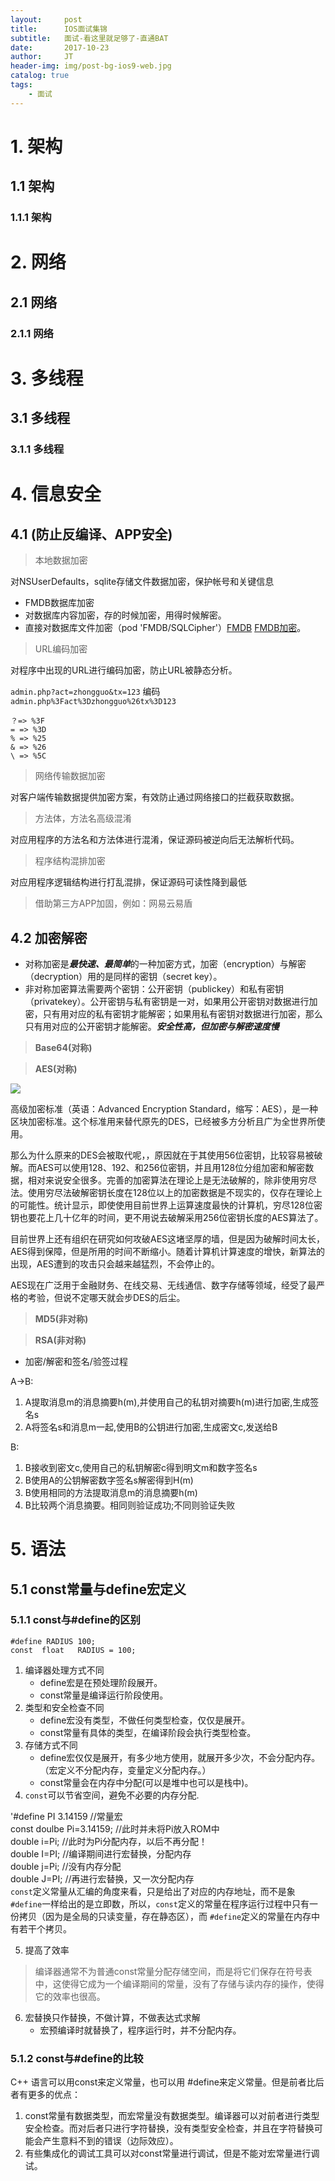 ```yaml
---
layout:     post
title:      IOS面试集锦
subtitle:   面试-看这里就足够了-直通BAT
date:       2017-10-23
author:     JT
header-img: img/post-bg-ios9-web.jpg
catalog: true
tags:
    - 面试
---
```


# 1. 架构

## 1.1 架构

### 1.1.1 架构


# 2. 网络

## 2.1 网络

### 2.1.1 网络


# 3. 多线程

## 3.1 多线程

### 3.1.1 多线程


# 4. 信息安全

## 4.1 (防止反编译、APP安全)

> 本地数据加密

对NSUserDefaults，sqlite存储文件数据加密，保护帐号和关键信息

* FMDB数据库加密
 * 对数据库内容加密，存的时候加密，用得时候解密。
 * 直接对数据库文件加密（pod 'FMDB/SQLCipher'）[FMDB](http://blog.bombox.org/2016-04-18/sqlcipher-start/) [FMDB加密](https://github.com/ccgus/fmdb)。

> URL编码加密

对程序中出现的URL进行编码加密，防止URL被静态分析。

`admin.php?act=zhongguo&tx=123` 编码 `admin.php%3Fact%3Dzhongguo%26tx%3D123`

```
？=> %3F
= => %3D
% => %25
& => %26
\ => %5C
```

> 网络传输数据加密

对客户端传输数据提供加密方案，有效防止通过网络接口的拦截获取数据。



> 方法体，方法名高级混淆

对应用程序的方法名和方法体进行混淆，保证源码被逆向后无法解析代码。

> 程序结构混排加密

对应用程序逻辑结构进行打乱混排，保证源码可读性降到最低

> 借助第三方APP加固，例如：网易云易盾

## 4.2 加密解密

* 对称加密是***最快速、最简单***的一种加密方式，加密（encryption）与解密（decryption）用的是同样的密钥（secret key）。
* 非对称加密算法需要两个密钥：公开密钥（publickey）和私有密钥（privatekey）。公开密钥与私有密钥是一对，如果用公开密钥对数据进行加密，只有用对应的私有密钥才能解密；如果用私有密钥对数据进行加密，那么只有用对应的公开密钥才能解密。***安全性高，但加密与解密速度慢***

> **Base64(对称)**

> **AES(对称)**

![](https://wtj900.github.io/img/interview/AES加解密过程.png)

高级加密标准（英语：Advanced Encryption Standard，缩写：AES），是一种区块加密标准。这个标准用来替代原先的DES，已经被多方分析且广为全世界所使用。

那么为什么原来的DES会被取代呢，，原因就在于其使用56位密钥，比较容易被破解。而AES可以使用128、192、和256位密钥，并且用128位分组加密和解密数据，相对来说安全很多。完善的加密算法在理论上是无法破解的，除非使用穷尽法。使用穷尽法破解密钥长度在128位以上的加密数据是不现实的，仅存在理论上的可能性。统计显示，即使使用目前世界上运算速度最快的计算机，穷尽128位密钥也要花上几十亿年的时间，更不用说去破解采用256位密钥长度的AES算法了。

目前世界上还有组织在研究如何攻破AES这堵坚厚的墙，但是因为破解时间太长，AES得到保障，但是所用的时间不断缩小。随着计算机计算速度的增快，新算法的出现，AES遭到的攻击只会越来越猛烈，不会停止的。

AES现在广泛用于金融财务、在线交易、无线通信、数字存储等领域，经受了最严格的考验，但说不定哪天就会步DES的后尘。

> **MD5(非对称)**

> **RSA(非对称)**

* 加密/解密和签名/验签过程

A->B:

1. A提取消息m的消息摘要h(m),并使用自己的私钥对摘要h(m)进行加密,生成签名s
2. A将签名s和消息m一起,使用B的公钥进行加密,生成密文c,发送给B

B:

1. B接收到密文c,使用自己的私钥解密c得到明文m和数字签名s
2. B使用A的公钥解密数字签名s解密得到H(m)
3. B使用相同的方法提取消息m的消息摘要h(m)
4. B比较两个消息摘要。相同则验证成功;不同则验证失败


# 5. 语法

## 5.1 const常量与define宏定义
### 5.1.1 const与#define的区别
```
#define RADIUS 100;
const  float   RADIUS = 100;
```

1. 编译器处理方式不同
    * define宏是在预处理阶段展开。
    * const常量是编译运行阶段使用。
2. 类型和安全检查不同
    * define宏没有类型，不做任何类型检查，仅仅是展开。
    * const常量有具体的类型，在编译阶段会执行类型检查。
3. 存储方式不同
    * define宏仅仅是展开，有多少地方使用，就展开多少次，不会分配内存。（宏定义不分配内存，变量定义分配内存。）
    * const常量会在内存中分配(可以是堆中也可以是栈中)。
4. `const`可以节省空间，避免不必要的内存分配.
>
'#define PI 3.14159 //常量宏  
const doulbe Pi=3.14159; //此时并未将Pi放入ROM中  
double i=Pi; //此时为Pi分配内存，以后不再分配！  
double I=PI; //编译期间进行宏替换，分配内存  
double j=Pi; //没有内存分配  
double J=PI; //再进行宏替换，又一次分配内存   
`const`定义常量从汇编的角度来看，只是给出了对应的内存地址，而不是象`#define`一样给出的是立即数，所以，`const`定义的常量在程序运行过程中只有一份拷贝（因为是全局的只读变量，存在静态区），而 `#define`定义的常量在内存中有若干个拷贝。

5. 提高了效率 
> 编译器通常不为普通const常量分配存储空间，而是将它们保存在符号表中，这使得它成为一个编译期间的常量，没有了存储与读内存的操作，使得它的效率也很高。

6. 宏替换只作替换，不做计算，不做表达式求解
    * 宏预编译时就替换了，程序运行时，并不分配内存。

### 5.1.2 const与#define的比较
C++ 语言可以用const来定义常量，也可以用 #define来定义常量。但是前者比后者有更多的优点：

1. const常量有数据类型，而宏常量没有数据类型。编译器可以对前者进行类型安全检查。而对后者只进行字符替换，没有类型安全检查，并且在字符替换可能会产生意料不到的错误（边际效应）。
2. 有些集成化的调试工具可以对const常量进行调试，但是不能对宏常量进行调试。

